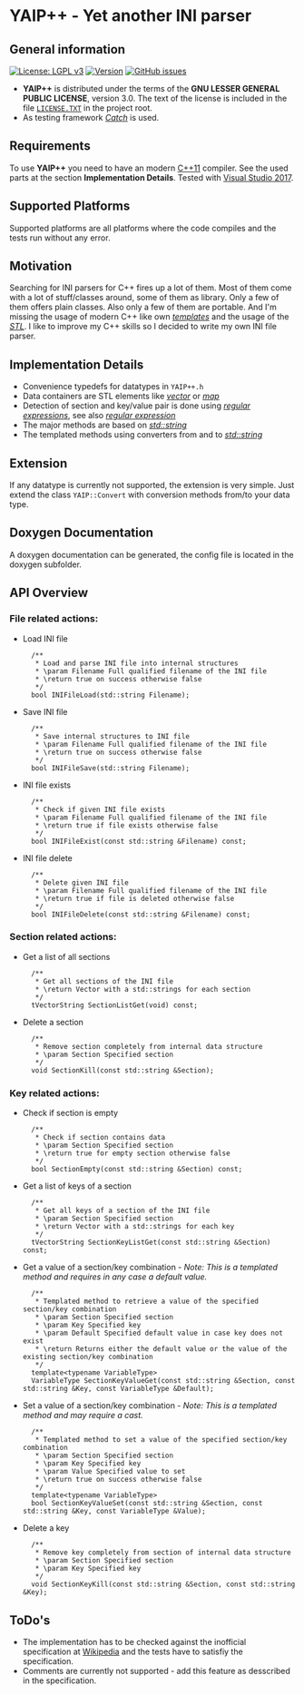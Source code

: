 # YAIP++ - Yet another INI parser

## General information

[![License: LGPL v3](https://img.shields.io/badge/License-LGPL%20v3-blue.svg)](http://www.gnu.org/licenses/lgpl-3.0 "LGPL-3.0")
[![Version](https://img.shields.io/github/release/ThirtySomething/YAIP.svg?maxAge=360)](#  "Latest Release")
[![GitHub issues](https://img.shields.io/github/issues/ThirtySomething/YAIP.svg?maxAge=360)](# "Open Issues")
<!--
[![Build Status](https://travis-ci.org/ThirtySomething/YAIP.svg?branch=master)](https://travis-ci.org/ThirtySomething/YAIP "YAIP++@Travis-CI")

[![AUR](https://img.shields.io/aur/votes/YAIP.svg?maxAge=3600)](https://aur.archlinux.org/packages/YAIP/ "Votes")

[![codecov](https://codecov.io/gh/ThirtySomething/YAIP/branch/master/graph/badge.svg)](https://codecov.io/gh/ThirtySomething/YAIP "YAIP++@Codecov.io")

[![Total downloads](https://img.shields.io/github/downloads/ThirtySomething/YAIP/total.svg?maxAge=360)](# "Downloads")
-->

-  **YAIP++** is distributed under the terms of the **GNU LESSER GENERAL PUBLIC LICENSE**, version 3.0. The text of the license is included in the file [<code>LICENSE.TXT</code>](https://github.com/ThirtySomething/YAIP/blob/master/LICENSE.TXT "LGPL-3.0") in the project root.
- As testing framework [*Catch*](https://github.com/philsquared/Catch "Catch") is used.

<!--
- The build is done at [*Travis*](https://travis-ci.org "Travis-CI") using the following compilers:
   - GCC C++ 4.9
   - GCC C++ 5
   - CLANG C++ 3.6
   - CLANG C++ 3.7.
- For code coverage [*Codecov*](https://codecov.io "Codecov.io") is planned to use.
-->

## Requirements

To use **YAIP++** you need to have an modern [C++11](https://en.wikipedia.org/wiki/C%2B%2B11 "C++11") compiler. See the used parts at the section **Implementation Details**. Tested with [Visual Studio 2017](https://www.visualstudio.com/ "Visual Studio").

## Supported Platforms

Supported platforms are all platforms where the code compiles and the tests run without any error.

## Motivation

Searching for INI parsers for C++ fires up a lot of them. Most of them come with a lot of stuff/classes around, some of them as library. Only a few of them offers plain classes. Also only a few of them are portable. And I'm missing the usage of modern C++ like own [*templates*](https://en.wikipedia.org/wiki/Template_(C%2B%2B) "Templates") and the usage of the [*STL*](https://de.wikipedia.org/wiki/Standard_Template_Library "STL"). I like to improve my C++ skills so I decided to write my own INI file parser.

## Implementation Details

* Convenience typedefs for datatypes in <code>YAIP++.h</code>
* Data containers are STL elements like [*vector*](http://en.cppreference.com/w/cpp/container/vector "Vector") or [*map*](http://en.cppreference.com/w/cpp/container/map "Map")
* Detection of section and key/value pair is done using [*regular expressions*](http://en.cppreference.com/w/cpp/regex "Regular Expression"), see also [*regular expression*](https://en.wikipedia.org/wiki/Regular_expression "Regular Expression")
* The major methods are based on [*std::string*](http://en.cppreference.com/w/cpp/string/basic_string "String")
* The templated methods using converters from and to [*std::string*](http://en.cppreference.com/w/cpp/string/basic_string "String")

## Extension

If any datatype is currently not supported, the extension is very simple. Just extend the class <code>YAIP::Convert</code> with conversion methods from/to your data type.

## Doxygen Documentation

A doxygen documentation can be generated, the config file is located in the doxygen subfolder.

## API Overview

### File related actions:

* Load INI file

		/**
		 * Load and parse INI file into internal structures
		 * \param Filename Full qualified filename of the INI file
		 * \return true on success otherwise false
		 */
		bool INIFileLoad(std::string Filename);

* Save INI file

		/**
		 * Save internal structures to INI file
		 * \param Filename Full qualified filename of the INI file
		 * \return true on success otherwise false
		 */
		bool INIFileSave(std::string Filename);

* INI file exists

		/**
		 * Check if given INI file exists
		 * \param Filename Full qualified filename of the INI file
		 * \return true if file exists otherwise false
		 */
		bool INIFileExist(const std::string &Filename) const;

* INI file delete

		/**
		 * Delete given INI file
		 * \param Filename Full qualified filename of the INI file
		 * \return true if file is deleted otherwise false
		 */
		bool INIFileDelete(const std::string &Filename) const;

### Section related actions:

* Get a list of all sections

		/**
		 * Get all sections of the INI file
		 * \return Vector with a std::strings for each section
		 */
		tVectorString SectionListGet(void) const;

* Delete a section

		/**
		 * Remove section completely from internal data structure
		 * \param Section Specified section
		 */
		void SectionKill(const std::string &Section);

### Key related actions:

* Check if section is empty

		/**
		 * Check if section contains data
		 * \param Section Specified section
		 * \return true for empty section otherwise false
		 */
		bool SectionEmpty(const std::string &Section) const;


* Get a list of keys of a section

		/**
		 * Get all keys of a section of the INI file
		 * \param Section Specified section
		 * \return Vector with a std::strings for each key
		 */
		tVectorString SectionKeyListGet(const std::string &Section) const;

* Get a value of a section/key combination - *Note: This is a templated method and requires in any case a default value.*

		/**
		 * Templated method to retrieve a value of the specified section/key combination
		 * \param Section Specified section
		 * \param Key Specified key
		 * \param Default Specified default value in case key does not exist
		 * \return Returns either the default value or the value of the existing section/key combination
		 */
		template<typename VariableType>
		VariableType SectionKeyValueGet(const std::string &Section, const std::string &Key, const VariableType &Default);


* Set a value of a section/key combination - *Note: This is a templated method and may require a cast.*

		/**
		 * Templated method to set a value of the specified section/key combination
		 * \param Section Specified section
		 * \param Key Specified key
		 * \param Value Specified value to set
		 * \return true on success otherwise false
		 */
		template<typename VariableType>
		bool SectionKeyValueSet(const std::string &Section, const std::string &Key, const VariableType &Value);

* Delete a key

		/**
		 * Remove key completely from section of internal data structure
		 * \param Section Specified section
		 * \param Key Specified key
		 */
		void SectionKeyKill(const std::string &Section, const std::string &Key);

## ToDo's

* The implementation has to be checked against the inofficial specification at [Wikipedia](https://en.wikipedia.org/wiki/INI_file#Comments) and the tests have to satisfiy the specification.
* Comments are currently not supported - add this feature as desscribed in the specification.
